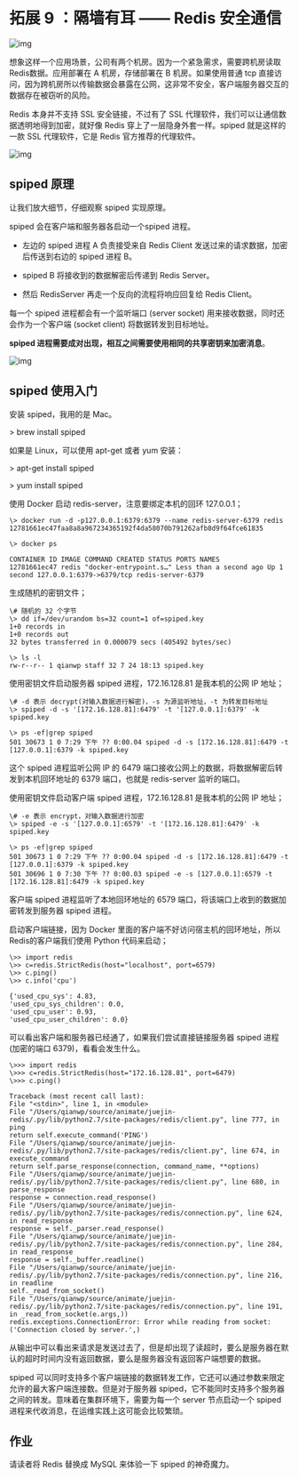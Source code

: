# 拓展 **9** ：隔**墙有耳 —— Redis** 安全通信

![img](http://reader.epubee.com/books/mobile/5d/5d739b181259ed5bcb1dffd6f05bddd7/Image00055.jpg)

想象这样一个应用场景，公司有两个机房。因为一个紧急需求，需要跨机房读取 Redis数据。应用部署在 A 机房，存储部署在 B 机房。如果使用普通 tcp 直接访问，因为跨机房所以传输数据会暴露在公网，这非常不安全，客户端服务器交互的数据存在被窃听的风险。

Redis 本身并不支持 SSL 安全链接，不过有了 SSL 代理软件，我们可以让通信数据透明地得到加密，就好像 Redis 穿上了一层隐身外套一样。spiped 就是这样的一款 SSL 代理软件，它是 Redis 官方推荐的代理软件。



![img](http://reader.epubee.com/books/mobile/5d/5d739b181259ed5bcb1dffd6f05bddd7/Image00061.jpg)

## **spiped** 原理

让我们放大细节，仔细观察 spiped 实现原理。

spiped 会在客户端和服务器各启动一个spiped 进程。

- 左边的 spiped 进程 A 负责接受来自 Redis Client 发送过来的请求数据，加密后传送到右边的 spiped 进程 B。
- spiped B 将接收到的数据解密后传递到 Redis Server。

- 然后 RedisServer 再走一个反向的流程将响应回复给 Redis Client。

每一个 spiped 进程都会有一个监听端口 (server socket) 用来接收数据，同时还会作为一个客户端 (socket client) 将数据转发到目标地址。

**spiped 进程需要成对出现，相互之间需要使用相同的共享密钥来加密消息**。

![img](http://reader.epubee.com/books/mobile/5d/5d739b181259ed5bcb1dffd6f05bddd7/Image00011.jpg)



## **spiped** 使用入**门**

安装 spiped，我用的是 Mac。

\> brew install spiped

如果是 Linux，可以使用 apt-get 或者 yum 安装：

\> apt-get install spiped

\> yum install spiped

使用 Docker 启动 redis-server，注意要绑定本机的回环 127.0.0.1；

```shell
\> docker run -d -p127.0.0.1:6379:6379 --name redis-server-6379 redis
12781661ec47faa8a8a967234365192f4da58070b791262afb8d9f64fce61835

\> docker ps

CONTAINER ID IMAGE COMMAND CREATED STATUS PORTS NAMES
12781661ec47 redis "docker-entrypoint.s…" Less than a second ago Up 1 
second 127.0.0.1:6379->6379/tcp redis-server-6379
```



生成随机的密钥文件；

```shell
\# 随机的 32 个字节
\> dd if=/dev/urandom bs=32 count=1 of=spiped.key
1+0 records in
1+0 records out
32 bytes transferred in 0.000079 secs (405492 bytes/sec)

\> ls -l
rw-r--r-- 1 qianwp staff 32 7 24 18:13 spiped.key
```



使用密钥文件启动服务器 spiped 进程，172.16.128.81 是我本机的公网 IP 地址；

```shell
\# -d 表示 decrypt(对输入数据进行解密)，-s 为源监听地址，-t 为转发目标地址
\> spiped -d -s '[172.16.128.81]:6479' -t '[127.0.0.1]:6379' -k spiped.key

\> ps -ef|grep spiped
501 30673 1 0 7:29 下午 ?? 0:00.04 spiped -d -s [172.16.128.81]:6479 -t [127.0.0.1]:6379 -k spiped.key
```



这个 spiped 进程监听公网 IP 的 6479 端口接收公网上的数据，将数据解密后转发到本机回环地址的 6379 端口，也就是 redis-server 监听的端口。

使用密钥文件启动客户端 spiped 进程，172.16.128.81 是我本机的公网 IP 地址；

```shell
\# -e 表示 encrypt，对输入数据进行加密
\> spiped -e -s '[127.0.0.1]:6579' -t '[172.16.128.81]:6479' -k spiped.key

\> ps -ef|grep spiped
501 30673 1 0 7:29 下午 ?? 0:00.04 spiped -d -s [172.16.128.81]:6479 -t [127.0.0.1]:6379 -k spiped.key
501 30696 1 0 7:30 下午 ?? 0:00.03 spiped -e -s [127.0.0.1]:6579 -t [172.16.128.81]:6479 -k spiped.key
```

客户端 spiped 进程监听了本地回环地址的 6579 端口，将该端口上收到的数据加密转发到服务器 spiped 进程。

启动客户端链接，因为 Docker 里面的客户端不好访问宿主机的回环地址，所以 Redis的客户端我们使用 Python 代码来启动；

```shell
\>> import redis
\>> c=redis.StrictRedis(host="localhost", port=6579)
\>> c.ping()
\>> c.info('cpu')

{'used_cpu_sys': 4.83,
'used_cpu_sys_children': 0.0,
'used_cpu_user': 0.93,
'used_cpu_user_children': 0.0}
```



可以看出客户端和服务器已经通了，如果我们尝试直接链接服务器 spiped 进程 (加密的端口 6379)，看看会发生什么。

```shell
\>>> import redis
\>>> c=redis.StrictRedis(host="172.16.128.81", port=6479)
\>>> c.ping()

Traceback (most recent call last):
File "<stdin>", line 1, in <module>
File "/Users/qianwp/source/animate/juejin-redis/.py/lib/python2.7/site-packages/redis/client.py", line 777, in ping 
return self.execute_command('PING')
File "/Users/qianwp/source/animate/juejin-redis/.py/lib/python2.7/site-packages/redis/client.py", line 674, in execute_command
return self.parse_response(connection, command_name, **options)
File "/Users/qianwp/source/animate/juejin-redis/.py/lib/python2.7/site-packages/redis/client.py", line 680, in parse_response
response = connection.read_response()
File "/Users/qianwp/source/animate/juejin-redis/.py/lib/python2.7/site-packages/redis/connection.py", line 624, in read_response
response = self._parser.read_response()
File "/Users/qianwp/source/animate/juejin-redis/.py/lib/python2.7/site-packages/redis/connection.py", line 284, in read_response
response = self._buffer.readline()
File "/Users/qianwp/source/animate/juejin-redis/.py/lib/python2.7/site-packages/redis/connection.py", line 216, in readline
self._read_from_socket()
File "/Users/qianwp/source/animate/juejin-redis/.py/lib/python2.7/site-packages/redis/connection.py", line 191, in _read_from_socket(e.args,))
redis.exceptions.ConnectionError: Error while reading from socket: ('Connection closed by server.',) 
```

从输出中可以看出来请求是发送过去了，但是却出现了读超时，要么是服务器在默认的超时时间内没有返回数据，要么是服务器没有返回客户端想要的数据。

spiped 可以同时支持多个客户端链接的数据转发工作，它还可以通过参数来限定允许的最大客户端连接数。但是对于服务器 spiped，它不能同时支持多个服务器之间的转发。意味着在集群环境下，需要为每一个 server 节点启动一个 spiped 进程来代收消息，在运维实践上这可能会比较繁琐。

## 作**业**

请读者将 Redis 替换成 MySQL 来体验一下 spiped 的神奇魔力。